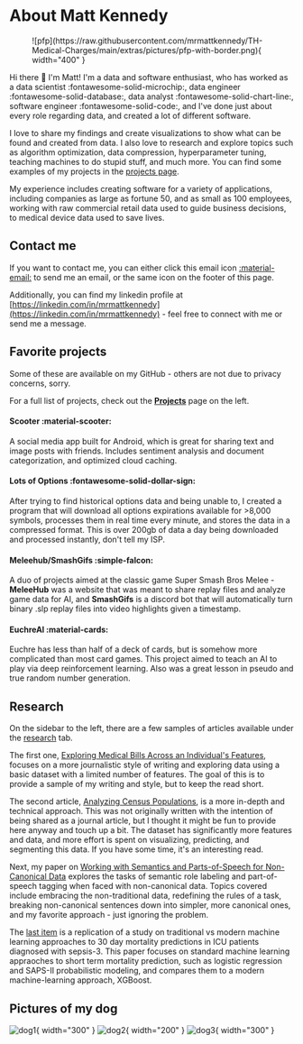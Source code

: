 # About Matt Kennedy

<!-- ![pfp](https://raw.githubusercontent.com/mrmattkennedy/TH-Medical-Charges/main/extras/pictures/pfp-with-border.png) -->
<figure markdown>
  ![pfp](https://raw.githubusercontent.com/mrmattkennedy/TH-Medical-Charges/main/extras/pictures/pfp-with-border.png){ width="400" }
</figure>

Hi there :wave: I'm Matt! I'm a data and software enthusiast, who has worked as a data scientist :fontawesome-solid-microchip:, data engineer :fontawesome-solid-database:, data analyst :fontawesome-solid-chart-line:, software engineer :fontawesome-solid-code:, and I've done just about every role regarding data, and created a lot of different software.

I love to share my findings and create visualizations to show what can be found and created from data. I also love to research and explore topics such as algorithm optimization, data compression, hyperparameter tuning, teaching machines to do stupid stuff, and much more. You can find some examples of my projects in the [projects page](projects.md).

My experience includes creating software for a variety of applications, including companies as large as fortune 50, and as small as 100 employees, working with raw commercial retail data used to guide business decisions, to medical device data used to save lives.

## Contact me
If you want to contact me, you can either click this email icon [:material-email:](mailto:mdkennedy03@gmail.com) to send me an email, or the same icon on the footer of this page.

Additionally, you can find my linkedin profile at [https://linkedin.com/in/mrmattkennedy](https://linkedin.com/in/mrmattkennedy) - feel free to connect with me or send me a message.

## Favorite projects
Some of these are available on my GitHub - others are not due to privacy concerns, sorry.

For a full list of projects, check out the **[Projects](projects.md)** page on the left.

#### Scooter :material-scooter:
A social media app built for Android, which is great for sharing text and image posts with friends. Includes sentiment analysis and document categorization, and optimized cloud caching.

#### Lots of Options :fontawesome-solid-dollar-sign:
After trying to find historical options data and being unable to, I created a program that will download all options expirations available for >8,000 symbols, processes them in real time every minute, and stores the data in a compressed format. This is over 200gb of data a day being downloaded and processed instantly, don't tell my ISP.

#### Meleehub/SmashGifs :simple-falcon:
A duo of projects aimed at the classic game Super Smash Bros Melee - **MeleeHub** was a website that was meant to share replay files and analyze game data for AI, and **SmashGifs** is a discord bot that will automatically turn binary .slp replay files into video highlights given a timestamp.

#### EuchreAI :material-cards:
Euchre has less than half of a deck of cards, but is somehow more complicated than most card games. This project aimed to teach an AI to play via deep reinforcement learning. Also was a great lesson in pseudo and true random number generation.

## Research

On the sidebar to the left, there are a few samples of articles available under the [research](research/insurance_charges.md) tab. 

The first one, [Exploring Medical Bills Across an Individual's Features](research/insurance_charges.md), focuses on a more journalistic style of writing and exploring data using a basic dataset with a limited number of features. The goal of this is to provide a sample of my writing and style, but to keep the read short.

The second article, [Analyzing Census Populations](research/census.ipynb), is a more in-depth and technical approach. This was not originally written with the intention of being shared as a journal article, but I thought it might be fun to provide here anyway and touch up a bit. The dataset has significantly more features and data, and more effort is spent on visualizing, predicting, and segmenting this data. If you have some time, it's an interesting read.

Next, my paper on [Working with Semantics and Parts-of-Speech for Non-Canonical Data](research/cs447.md) explores the tasks of semantic role labeling and part-of-speech tagging when faced with non-canonical data. Topics covered include embracing the non-traditional data, redefining the rules of a task, breaking non-canonical sentences down into simpler, more canonical ones, and my favorite approach - just ignoring the problem.

The [last item](research/dlh_study.ipynb) is a replication of a study on traditional vs modern machine learning approaches to 30 day mortality predictions in ICU patients diagnosed with sepsis-3. This paper focuses on standard machine learning appraoches to short term mortality prediction, such as logistic regression and SAPS-II probabilistic modeling, and compares them to a modern machine-learning approach, XGBoost.


## Pictures of my dog

![dog1](https://raw.githubusercontent.com/mrmattkennedy/TH-Medical-Charges/main/extras/pictures/dog1.png){ width="300" } ![dog2](https://raw.githubusercontent.com/mrmattkennedy/TH-Medical-Charges/main/extras/pictures/dog2.png){ width="200" } ![dog3](https://raw.githubusercontent.com/mrmattkennedy/TH-Medical-Charges/main/extras/pictures/dog3.png){ width="300" }